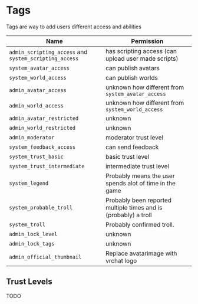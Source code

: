 # Tags 

Tags are way to add users different access and abilities

Name | Permission
-----|-----------
`admin_scripting_access` and `system_scripting_access` | has scripting access (can upload user made scripts)
`system_avatar_access` | can publish avatars
`system_world_access` | can publish worlds
`admin_avatar_access` | unknown how different from `system_avatar_access`
`admin_world_access` | unknown how different from `system_world_access`
`admin_avatar_restricted` | unknown
`admin_world_restricted` | unknown
`admin_moderator` | moderator trust level
`system_feedback_access` | can send feedback
`system_trust_basic` | basic trust level
`system_trust_intermediate` | intermediate trust level
`system_legend` | Probably means the user spends alot of time in the game
`system_probable_troll` | Probably been reported multiple times and is (probably) a troll
`system_troll` | Probably confirmed troll.
`admin_lock_level` | unknown
`admin_lock_tags` | unknown
`admin_official_thumbnail` | Replace avatarimage with vrchat logo


## Trust Levels

TODO
